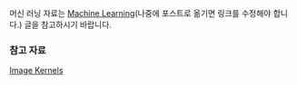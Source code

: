 머신 러닝 자료는 [Machine Learning](../_draft/2016-03-07-Machine-Learning.md)(나중에 포스트로 옮기면 링크를 수정해야 합니다.) 글을 참고하시기 바랍니다.

### 참고 자료 

[Image Kernels](http://setosa.io/ev/image-kernels/)

